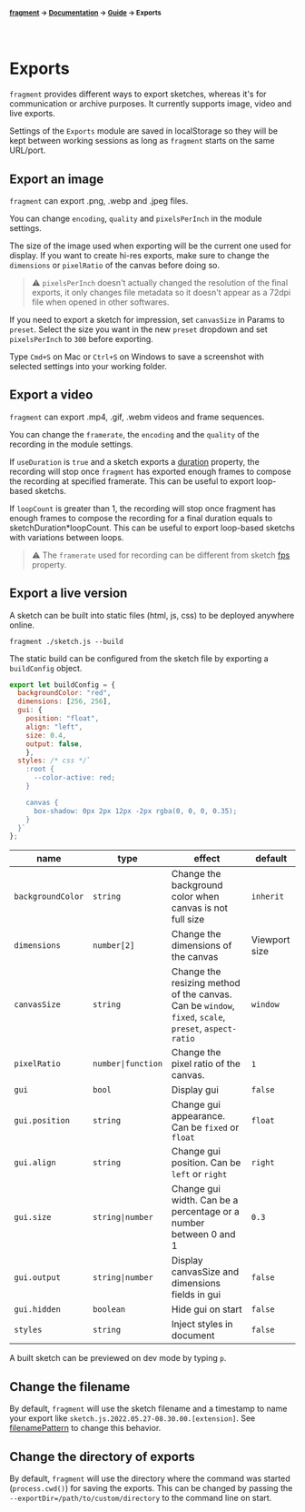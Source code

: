 #### <sup>[fragment](../../README.md) → [Documentation](../README.md) → [Guide](../README.md#guide) → Exports</sup>
<br>

# Exports

`fragment` provides different ways to export sketches, whereas it's for communication or archive purposes. It currently supports image, video and live exports.

Settings of the `Exports` module are saved in localStorage so they will be kept between working sessions as long as `fragment` starts on the same URL/port.

## Export an image

`fragment` can export .png, .webp and .jpeg files.

You can change `encoding`, `quality` and `pixelsPerInch` in the module settings.

The size of the image used when exporting will be the current one used for display. If you want to create hi-res exports, make sure to change the `dimensions` or `pixelRatio` of the canvas before doing so.

> ⚠️ `pixelsPerInch` doesn't actually changed the resolution of the final exports, it only changes file metadata so it doesn't appear as a 72dpi file when opened in other softwares.

If you need to export a sketch for impression, set `canvasSize` in Params to `preset`. Select the size you want in the new `preset` dropdown and set `pixelsPerInch` to `300` before exporting.

Type `Cmd+S` on Mac or `Ctrl+S` on Windows to save a screenshot with selected settings into your working folder.

## Export a video

`fragment` can export .mp4, .gif, .webm videos and frame sequences.

You can change the `framerate`, the `encoding` and the `quality` of the recording in the module settings.

If `useDuration` is `true` and a sketch exports a [duration](../api/sketch.md#duration) property, the recording will stop once `fragment` has exported enough frames to compose the recording at specified framerate. This can be useful to export loop-based sketchs.

If `loopCount` is greater than 1, the recording will stop once fragment has enough frames to compose the recording for a final duration equals to sketchDuration*loopCount. This can be useful to export loop-based sketchs with variations between loops.

> ⚠️ The `framerate` used for recording can be different from sketch [fps](../api/sketch.md#duration) property.

## Export a live version

A sketch can be built into static files (html, js, css) to be deployed anywhere online.

```
fragment ./sketch.js --build
```

The static build can be configured from the sketch file by exporting a `buildConfig` object.

```js
export let buildConfig = {
  backgroundColor: "red",
  dimensions: [256, 256],
  gui: {
    position: "float",
    align: "left",
    size: 0.4,
    output: false,
	},
  styles: /* css */`
    :root {
      --color-active: red;
    }

    canvas {
      box-shadow: 0px 2px 12px -2px rgba(0, 0, 0, 0.35);
    }
  }`
};
```

| name | type | effect | default |
|---|---|---|---|
| `backgroundColor` | `string` | Change the background color when canvas is not full size | `inherit` |
| `dimensions` | `number[2]` | Change the dimensions of the canvas | Viewport size |
| `canvasSize`| `string` | Change the resizing method of the canvas. Can be `window`, `fixed`, `scale`, `preset`, `aspect-ratio` | `window` |
| `pixelRatio` | `number\|function` | Change the pixel ratio of the canvas. | `1` |
| `gui` | `bool` | Display gui | `false` |
| `gui.position` | `string` | Change gui appearance. Can be `fixed` or `float` | `float` |
| `gui.align` | `string` | Change gui position. Can be `left` or `right` | `right` |
| `gui.size` | `string\|number` | Change gui width. Can be a percentage or a number between 0 and 1 | `0.3`
| `gui.output` | `string\|number` | Display canvasSize and dimensions fields in gui | `false` |
| `gui.hidden` | `boolean` | Hide gui on start | `false` |
| `styles` | `string` | Inject styles in document | `false` |

A built sketch can be previewed on dev mode by typing `p`.

## Change the filename

By default, `fragment` will use the sketch filename and a timestamp to name your export like `sketch.js.2022.05.27-08.30.00.[extension]`. See [filenamePattern](../api/sketch.md#filenamepattern) to change this behavior.

## Change the directory of exports

By default, `fragment` will use the directory where the command was started (`process.cwd()`) for saving the exports. This can be changed by passing the `--exportDir=/path/to/custom/directory` to the command line on start.
 